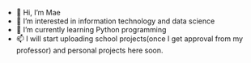 - 👋 Hi, I’m Mae 
- 👀 I’m interested in information technology and data science
- 🌱 I’m currently learning Python programming
- 📫 I will start uploading school projects(once I get approval from my professor) and personal projects here soon.  

<!---
rfernan2/rfernan2 is a ✨ special ✨ repository because its `README.md` (this file) appears on your GitHub profile.
You can click the Preview link to take a look at your changes.
--->
